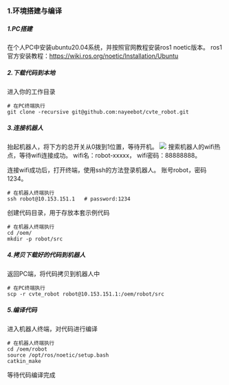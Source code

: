 ### 1.环境搭建与编译
##### 1.PC搭建
在个人PC中安装ubuntu20.04系统，并按照官网教程安装ros1 noetic版本。
ros1官方安装教程：https://wiki.ros.org/noetic/Installation/Ubuntu

##### 2.下载代码到本地
进入你的工作目录
```
# 在PC终端执行
git clone -recursive git@github.com:nayeebot/cvte_robot.git
```

##### 3.连接机器人
抬起机器人，将下方的总开关从0拨到1位置，等待开机。
![](img/open.png)
搜索机器人的wifi热点，等待wifi连接成功。
wifi名：robot-xxxxx，
wifi密码：88888888。

连接wifi成功后，打开终端，使用ssh的方法登录机器人。
账号robot，密码1234。
```
# 在机器人终端执行
ssh robot@10.153.151.1   # password:1234
```

创建代码目录，用于存放本套示例代码
```
# 在机器人终端执行
cd /oem/
mkdir -p robot/src
```

##### 4.拷贝下载好的代码到机器人
返回PC端，将代码拷贝到机器人中
```
# 在PC终端执行
scp -r cvte_robot robot@10.153.151.1:/oem/robot/src
```

##### 5.编译代码
进入机器人终端，对代码进行编译
```
# 在机器人终端执行
cd /oem/robot
source /opt/ros/noetic/setup.bash
catkin_make
```
等待代码编译完成


